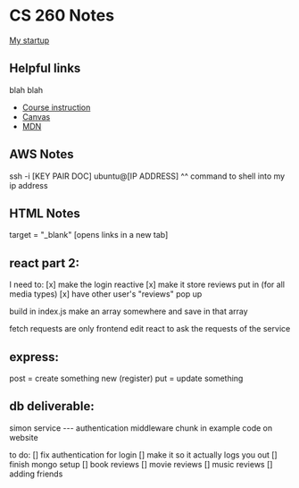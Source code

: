 # CS 260 Notes

[My startup](https://simon.cs260.click)

## Helpful links
blah blah

- [Course instruction](https://github.com/webprogramming260)
- [Canvas](https://byu.instructure.com)
- [MDN](https://developer.mozilla.org)

## AWS Notes
ssh -i [KEY PAIR DOC] ubuntu@[IP ADDRESS]
^^ command to shell into my ip address

## HTML Notes

target = "_blank" [opens links in a new tab]

## react part 2:
I need to:
[x] make the login reactive 
[x] make it store reviews put in (for all media types)
[x] have other user's "reviews" pop up


build in index.js
make an array  somewhere and save in that array

fetch requests are only frontend
edit react to ask the requests of the service

## express:
post = create something new (register)
put = update something

## db deliverable:
simon service --- authentication
middleware chunk in example code on website


to do:
[] fix authentication for login
[] make it so it actually logs you out
[] finish mongo setup
[] book reviews
[] movie reviews
[] music reviews
[] adding friends